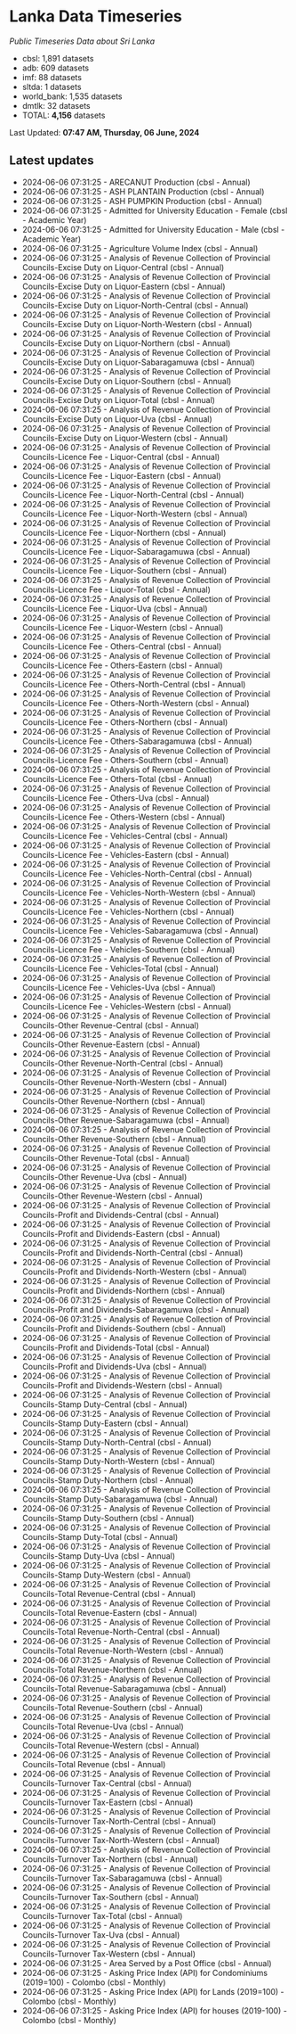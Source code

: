 # Lanka Data Timeseries
*Public Timeseries Data about Sri Lanka*

* cbsl: 1,891 datasets
* adb: 609 datasets
* imf: 88 datasets
* sltda: 1 datasets
* world_bank: 1,535 datasets
* dmtlk: 32 datasets
* TOTAL: **4,156** datasets

Last Updated: **07:47 AM, Thursday, 06 June, 2024**

## Latest updates

* 2024-06-06 07:31:25 - ARECANUT Production (cbsl - Annual)
* 2024-06-06 07:31:25 - ASH PLANTAIN Production (cbsl - Annual)
* 2024-06-06 07:31:25 - ASH PUMPKIN Production (cbsl - Annual)
* 2024-06-06 07:31:25 - Admitted for University Education - Female (cbsl - Academic Year)
* 2024-06-06 07:31:25 - Admitted for University Education - Male (cbsl - Academic Year)
* 2024-06-06 07:31:25 - Agriculture Volume Index (cbsl - Annual)
* 2024-06-06 07:31:25 - Analysis of Revenue Collection of Provincial Councils-Excise Duty on Liquor-Central (cbsl - Annual)
* 2024-06-06 07:31:25 - Analysis of Revenue Collection of Provincial Councils-Excise Duty on Liquor-Eastern (cbsl - Annual)
* 2024-06-06 07:31:25 - Analysis of Revenue Collection of Provincial Councils-Excise Duty on Liquor-North-Central (cbsl - Annual)
* 2024-06-06 07:31:25 - Analysis of Revenue Collection of Provincial Councils-Excise Duty on Liquor-North-Western (cbsl - Annual)
* 2024-06-06 07:31:25 - Analysis of Revenue Collection of Provincial Councils-Excise Duty on Liquor-Northern (cbsl - Annual)
* 2024-06-06 07:31:25 - Analysis of Revenue Collection of Provincial Councils-Excise Duty on Liquor-Sabaragamuwa (cbsl - Annual)
* 2024-06-06 07:31:25 - Analysis of Revenue Collection of Provincial Councils-Excise Duty on Liquor-Southern (cbsl - Annual)
* 2024-06-06 07:31:25 - Analysis of Revenue Collection of Provincial Councils-Excise Duty on Liquor-Total (cbsl - Annual)
* 2024-06-06 07:31:25 - Analysis of Revenue Collection of Provincial Councils-Excise Duty on Liquor-Uva (cbsl - Annual)
* 2024-06-06 07:31:25 - Analysis of Revenue Collection of Provincial Councils-Excise Duty on Liquor-Western (cbsl - Annual)
* 2024-06-06 07:31:25 - Analysis of Revenue Collection of Provincial Councils-Licence Fee - Liquor-Central (cbsl - Annual)
* 2024-06-06 07:31:25 - Analysis of Revenue Collection of Provincial Councils-Licence Fee - Liquor-Eastern (cbsl - Annual)
* 2024-06-06 07:31:25 - Analysis of Revenue Collection of Provincial Councils-Licence Fee - Liquor-North-Central (cbsl - Annual)
* 2024-06-06 07:31:25 - Analysis of Revenue Collection of Provincial Councils-Licence Fee - Liquor-North-Western (cbsl - Annual)
* 2024-06-06 07:31:25 - Analysis of Revenue Collection of Provincial Councils-Licence Fee - Liquor-Northern (cbsl - Annual)
* 2024-06-06 07:31:25 - Analysis of Revenue Collection of Provincial Councils-Licence Fee - Liquor-Sabaragamuwa (cbsl - Annual)
* 2024-06-06 07:31:25 - Analysis of Revenue Collection of Provincial Councils-Licence Fee - Liquor-Southern (cbsl - Annual)
* 2024-06-06 07:31:25 - Analysis of Revenue Collection of Provincial Councils-Licence Fee - Liquor-Total (cbsl - Annual)
* 2024-06-06 07:31:25 - Analysis of Revenue Collection of Provincial Councils-Licence Fee - Liquor-Uva (cbsl - Annual)
* 2024-06-06 07:31:25 - Analysis of Revenue Collection of Provincial Councils-Licence Fee - Liquor-Western (cbsl - Annual)
* 2024-06-06 07:31:25 - Analysis of Revenue Collection of Provincial Councils-Licence Fee - Others-Central (cbsl - Annual)
* 2024-06-06 07:31:25 - Analysis of Revenue Collection of Provincial Councils-Licence Fee - Others-Eastern (cbsl - Annual)
* 2024-06-06 07:31:25 - Analysis of Revenue Collection of Provincial Councils-Licence Fee - Others-North-Central (cbsl - Annual)
* 2024-06-06 07:31:25 - Analysis of Revenue Collection of Provincial Councils-Licence Fee - Others-North-Western (cbsl - Annual)
* 2024-06-06 07:31:25 - Analysis of Revenue Collection of Provincial Councils-Licence Fee - Others-Northern (cbsl - Annual)
* 2024-06-06 07:31:25 - Analysis of Revenue Collection of Provincial Councils-Licence Fee - Others-Sabaragamuwa (cbsl - Annual)
* 2024-06-06 07:31:25 - Analysis of Revenue Collection of Provincial Councils-Licence Fee - Others-Southern (cbsl - Annual)
* 2024-06-06 07:31:25 - Analysis of Revenue Collection of Provincial Councils-Licence Fee - Others-Total (cbsl - Annual)
* 2024-06-06 07:31:25 - Analysis of Revenue Collection of Provincial Councils-Licence Fee - Others-Uva (cbsl - Annual)
* 2024-06-06 07:31:25 - Analysis of Revenue Collection of Provincial Councils-Licence Fee - Others-Western (cbsl - Annual)
* 2024-06-06 07:31:25 - Analysis of Revenue Collection of Provincial Councils-Licence Fee - Vehicles-Central (cbsl - Annual)
* 2024-06-06 07:31:25 - Analysis of Revenue Collection of Provincial Councils-Licence Fee - Vehicles-Eastern (cbsl - Annual)
* 2024-06-06 07:31:25 - Analysis of Revenue Collection of Provincial Councils-Licence Fee - Vehicles-North-Central (cbsl - Annual)
* 2024-06-06 07:31:25 - Analysis of Revenue Collection of Provincial Councils-Licence Fee - Vehicles-North-Western (cbsl - Annual)
* 2024-06-06 07:31:25 - Analysis of Revenue Collection of Provincial Councils-Licence Fee - Vehicles-Northern (cbsl - Annual)
* 2024-06-06 07:31:25 - Analysis of Revenue Collection of Provincial Councils-Licence Fee - Vehicles-Sabaragamuwa (cbsl - Annual)
* 2024-06-06 07:31:25 - Analysis of Revenue Collection of Provincial Councils-Licence Fee - Vehicles-Southern (cbsl - Annual)
* 2024-06-06 07:31:25 - Analysis of Revenue Collection of Provincial Councils-Licence Fee - Vehicles-Total (cbsl - Annual)
* 2024-06-06 07:31:25 - Analysis of Revenue Collection of Provincial Councils-Licence Fee - Vehicles-Uva (cbsl - Annual)
* 2024-06-06 07:31:25 - Analysis of Revenue Collection of Provincial Councils-Licence Fee - Vehicles-Western (cbsl - Annual)
* 2024-06-06 07:31:25 - Analysis of Revenue Collection of Provincial Councils-Other Revenue-Central (cbsl - Annual)
* 2024-06-06 07:31:25 - Analysis of Revenue Collection of Provincial Councils-Other Revenue-Eastern (cbsl - Annual)
* 2024-06-06 07:31:25 - Analysis of Revenue Collection of Provincial Councils-Other Revenue-North-Central (cbsl - Annual)
* 2024-06-06 07:31:25 - Analysis of Revenue Collection of Provincial Councils-Other Revenue-North-Western (cbsl - Annual)
* 2024-06-06 07:31:25 - Analysis of Revenue Collection of Provincial Councils-Other Revenue-Northern (cbsl - Annual)
* 2024-06-06 07:31:25 - Analysis of Revenue Collection of Provincial Councils-Other Revenue-Sabaragamuwa (cbsl - Annual)
* 2024-06-06 07:31:25 - Analysis of Revenue Collection of Provincial Councils-Other Revenue-Southern (cbsl - Annual)
* 2024-06-06 07:31:25 - Analysis of Revenue Collection of Provincial Councils-Other Revenue-Total (cbsl - Annual)
* 2024-06-06 07:31:25 - Analysis of Revenue Collection of Provincial Councils-Other Revenue-Uva (cbsl - Annual)
* 2024-06-06 07:31:25 - Analysis of Revenue Collection of Provincial Councils-Other Revenue-Western (cbsl - Annual)
* 2024-06-06 07:31:25 - Analysis of Revenue Collection of Provincial Councils-Profit and Dividends-Central (cbsl - Annual)
* 2024-06-06 07:31:25 - Analysis of Revenue Collection of Provincial Councils-Profit and Dividends-Eastern (cbsl - Annual)
* 2024-06-06 07:31:25 - Analysis of Revenue Collection of Provincial Councils-Profit and Dividends-North-Central (cbsl - Annual)
* 2024-06-06 07:31:25 - Analysis of Revenue Collection of Provincial Councils-Profit and Dividends-North-Western (cbsl - Annual)
* 2024-06-06 07:31:25 - Analysis of Revenue Collection of Provincial Councils-Profit and Dividends-Northern (cbsl - Annual)
* 2024-06-06 07:31:25 - Analysis of Revenue Collection of Provincial Councils-Profit and Dividends-Sabaragamuwa (cbsl - Annual)
* 2024-06-06 07:31:25 - Analysis of Revenue Collection of Provincial Councils-Profit and Dividends-Southern (cbsl - Annual)
* 2024-06-06 07:31:25 - Analysis of Revenue Collection of Provincial Councils-Profit and Dividends-Total (cbsl - Annual)
* 2024-06-06 07:31:25 - Analysis of Revenue Collection of Provincial Councils-Profit and Dividends-Uva (cbsl - Annual)
* 2024-06-06 07:31:25 - Analysis of Revenue Collection of Provincial Councils-Profit and Dividends-Western (cbsl - Annual)
* 2024-06-06 07:31:25 - Analysis of Revenue Collection of Provincial Councils-Stamp Duty-Central (cbsl - Annual)
* 2024-06-06 07:31:25 - Analysis of Revenue Collection of Provincial Councils-Stamp Duty-Eastern (cbsl - Annual)
* 2024-06-06 07:31:25 - Analysis of Revenue Collection of Provincial Councils-Stamp Duty-North-Central (cbsl - Annual)
* 2024-06-06 07:31:25 - Analysis of Revenue Collection of Provincial Councils-Stamp Duty-North-Western (cbsl - Annual)
* 2024-06-06 07:31:25 - Analysis of Revenue Collection of Provincial Councils-Stamp Duty-Northern (cbsl - Annual)
* 2024-06-06 07:31:25 - Analysis of Revenue Collection of Provincial Councils-Stamp Duty-Sabaragamuwa (cbsl - Annual)
* 2024-06-06 07:31:25 - Analysis of Revenue Collection of Provincial Councils-Stamp Duty-Southern (cbsl - Annual)
* 2024-06-06 07:31:25 - Analysis of Revenue Collection of Provincial Councils-Stamp Duty-Total (cbsl - Annual)
* 2024-06-06 07:31:25 - Analysis of Revenue Collection of Provincial Councils-Stamp Duty-Uva (cbsl - Annual)
* 2024-06-06 07:31:25 - Analysis of Revenue Collection of Provincial Councils-Stamp Duty-Western (cbsl - Annual)
* 2024-06-06 07:31:25 - Analysis of Revenue Collection of Provincial Councils-Total Revenue-Central (cbsl - Annual)
* 2024-06-06 07:31:25 - Analysis of Revenue Collection of Provincial Councils-Total Revenue-Eastern (cbsl - Annual)
* 2024-06-06 07:31:25 - Analysis of Revenue Collection of Provincial Councils-Total Revenue-North-Central (cbsl - Annual)
* 2024-06-06 07:31:25 - Analysis of Revenue Collection of Provincial Councils-Total Revenue-North-Western (cbsl - Annual)
* 2024-06-06 07:31:25 - Analysis of Revenue Collection of Provincial Councils-Total Revenue-Northern (cbsl - Annual)
* 2024-06-06 07:31:25 - Analysis of Revenue Collection of Provincial Councils-Total Revenue-Sabaragamuwa (cbsl - Annual)
* 2024-06-06 07:31:25 - Analysis of Revenue Collection of Provincial Councils-Total Revenue-Southern (cbsl - Annual)
* 2024-06-06 07:31:25 - Analysis of Revenue Collection of Provincial Councils-Total Revenue-Uva (cbsl - Annual)
* 2024-06-06 07:31:25 - Analysis of Revenue Collection of Provincial Councils-Total Revenue-Western (cbsl - Annual)
* 2024-06-06 07:31:25 - Analysis of Revenue Collection of Provincial Councils-Total Revenue (cbsl - Annual)
* 2024-06-06 07:31:25 - Analysis of Revenue Collection of Provincial Councils-Turnover Tax-Central (cbsl - Annual)
* 2024-06-06 07:31:25 - Analysis of Revenue Collection of Provincial Councils-Turnover Tax-Eastern (cbsl - Annual)
* 2024-06-06 07:31:25 - Analysis of Revenue Collection of Provincial Councils-Turnover Tax-North-Central (cbsl - Annual)
* 2024-06-06 07:31:25 - Analysis of Revenue Collection of Provincial Councils-Turnover Tax-North-Western (cbsl - Annual)
* 2024-06-06 07:31:25 - Analysis of Revenue Collection of Provincial Councils-Turnover Tax-Northern (cbsl - Annual)
* 2024-06-06 07:31:25 - Analysis of Revenue Collection of Provincial Councils-Turnover Tax-Sabaragamuwa (cbsl - Annual)
* 2024-06-06 07:31:25 - Analysis of Revenue Collection of Provincial Councils-Turnover Tax-Southern (cbsl - Annual)
* 2024-06-06 07:31:25 - Analysis of Revenue Collection of Provincial Councils-Turnover Tax-Total (cbsl - Annual)
* 2024-06-06 07:31:25 - Analysis of Revenue Collection of Provincial Councils-Turnover Tax-Uva (cbsl - Annual)
* 2024-06-06 07:31:25 - Analysis of Revenue Collection of Provincial Councils-Turnover Tax-Western (cbsl - Annual)
* 2024-06-06 07:31:25 - Area Served by a Post Office (cbsl - Annual)
* 2024-06-06 07:31:25 - Asking Price Index (API) for Condominiums (2019=100) - Colombo (cbsl - Monthly)
* 2024-06-06 07:31:25 - Asking Price Index (API) for Lands (2019=100) - Colombo (cbsl - Monthly)
* 2024-06-06 07:31:25 - Asking Price Index (API) for houses (2019-100) - Colombo (cbsl - Monthly)